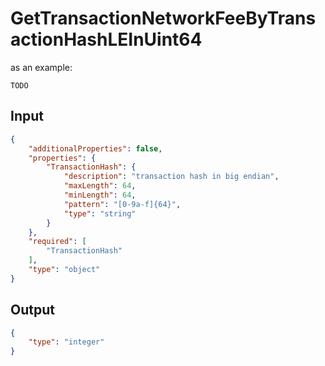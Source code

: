 # GetTransactionNetworkFeeByTransactionHashLEInUint64

as an example:

```
TODO
```


## Input

```json
{
    "additionalProperties": false,
    "properties": {
        "TransactionHash": {
            "description": "transaction hash in big endian",
            "maxLength": 64,
            "minLength": 64,
            "pattern": "[0-9a-f]{64}",
            "type": "string"
        }
    },
    "required": [
        "TransactionHash"
    ],
    "type": "object"
}
```

## Output

```json
{
    "type": "integer"
}
```

